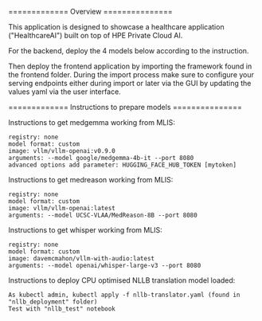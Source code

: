 ============= Overview ===============

This application is designed to showcase a healthcare application ("HealthcareAI") built on top of HPE Private Cloud AI.

For the backend, deploy the 4 models below according to the instruction.

Then deploy the frontend application by importing the framework found in the frontend folder. During the import process make sure to configure your serving endpoints either during import or later via the GUI by updating the values yaml via the user interface.

============= Instructions to prepare models ===============

Instructions to get medgemma working from MLIS:

    registry: none
    model format: custom
    image: vllm/vllm-openai:v0.9.0
    arguments: --model google/medgemma-4b-it --port 8080
    advanced options add parameter: HUGGING_FACE_HUB_TOKEN [mytoken]


Instructions to get medreason working from MLIS: 
    
    registry: none
    model format: custom
    image: vllm/vllm-openai:latest
    arguments: --model UCSC-VLAA/MedReason-8B --port 8080


Instructions to get whisper working from MLIS:

    registry: none
    model format: custom
    image: davemcmahon/vllm-with-audio:latest
    arguments: --model openai/whisper-large-v3 --port 8080


Instructions to deploy CPU optimised NLLB translation model loaded:

    As kubectl admin, kubectl apply -f nllb-translator.yaml (found in "nllb_deployment" folder)
    Test with "nllb_test" notebook

